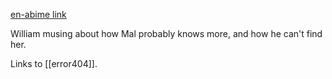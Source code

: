 [en-abime link](https://www.en-abime.com/mallory-jane)

William musing about how Mal probably knows more, and how he can't find her.

Links to [[error404]].